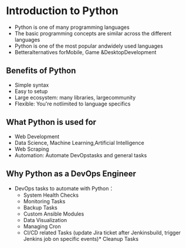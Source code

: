 # Introduction to Python

* Python is one of many programming languages
* The basic programming concepts are similar across the different languages
* Python is one of the most popular andwidely used languages
* Betteralternatives forMobile, Game &DesktopDevelopment

## Benefits of Python
* Simple syntax
* Easy to setup
* Large ecosystem: many libraries, largecommunity
* Flexible: You're notlimited to language specifics

## What Python is used for
* Web Development
* Data Science, Machine Learning,Artificial Intelligence
* Web Scraping
* Automation: Automate DevOpstasks and general tasks

## Why Python as a DevOps Engineer
* DevOps tasks to automate with Python：
   * System Health Checks
   * Monitoring Tasks
   * Backup Tasks
   * Custom Ansible Modules
   * Data Visualization
   * Managing Cron
   * CI/CD related Tasks (update Jira ticket after Jenkinsbuild, trigger Jenkins job on specific events)* Cleanup Tasks

  